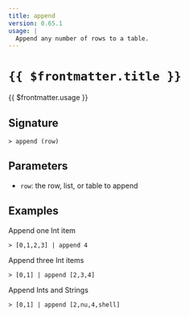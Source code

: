 ```yaml
---
title: append
version: 0.65.1
usage: |
  Append any number of rows to a table.
---
```


# <code>{{ $frontmatter.title }}</code>

<div style='white-space: pre-wrap;'>{{ $frontmatter.usage }}</div>

## Signature

```> append (row)```

## Parameters

 -  `row`: the row, list, or table to append

## Examples

Append one Int item
```shell
> [0,1,2,3] | append 4
```

Append three Int items
```shell
> [0,1] | append [2,3,4]
```

Append Ints and Strings
```shell
> [0,1] | append [2,nu,4,shell]
```
